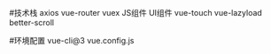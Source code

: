  #技术栈
    axios
    vue-router
    vuex
    JS组件
    UI组件
    vue-touch
    vue-lazyload
    better-scroll

 #环境配置
    vue-cli@3
    vue.config.js